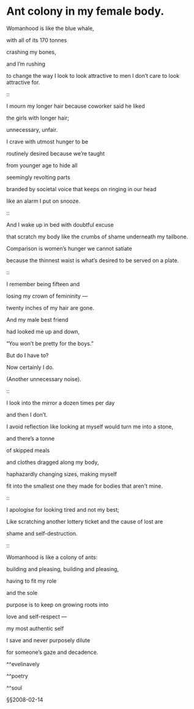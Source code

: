 Ant colony in my female body.
=============

Womanhood is like the blue whale,

with all of its 170 tonnes

crashing my bones,

and I’m rushing

to change the way I look to look attractive to men I don’t care to look attractive for.

::

I mourn my longer hair because coworker said he liked

the girls with longer hair;

unnecessary, unfair.

I crave with utmost hunger to be

routinely desired because we’re taught

from younger age to hide all

seemingly revolting parts

branded by societal voice that keeps on ringing in our head

like an alarm I put on snooze.

::

And I wake up in bed with doubtful excuse

that scratch my body like the crumbs of shame underneath my tailbone.

Comparison is women’s hunger we cannot satiate

because the thinnest waist is what’s desired to be served on a plate.

::

I remember being fifteen and

losing my crown of femininity —

twenty inches of my hair are gone.

And my male best friend

had looked me up and down,

“You won’t be pretty for the boys.”

But do I have to?

Now certainly I do.

(Another unnecessary noise).

::

I look into the mirror a dozen times per day

and then I don’t.

I avoid reflection like looking at myself would turn me into a stone,

and there’s a tonne

of skipped meals

and clothes dragged along my body,

haphazardly changing sizes, making myself

fit into the smallest one they made for bodies that aren’t mine.

::

I apologise for looking tired and not my best;

Like scratching another lottery ticket and the cause of lost are

shame and self-destruction.

::

Womanhood is like a colony of ants:

building and pleasing, building and pleasing,

having to fit my role

and the sole

purpose is to keep on growing roots into

love and self-respect —

my most authentic self

I save and never purposely dilute

for someone’s gaze and decadence.

^^evelinavely

^^poetry

^^soul

§§2008-02-14